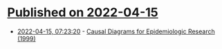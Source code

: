 # [Published on 2022-04-15](index.md)

* [2022-04-15, 07:23:20](https://news.ycombinator.com/item?id=31037416) - [Causal Diagrams for Epidemiologic Research (1999)](https://journals.lww.com/epidem/abstract/1999/01000/causal_diagrams_for_epidemiologic_research.8.aspx)
